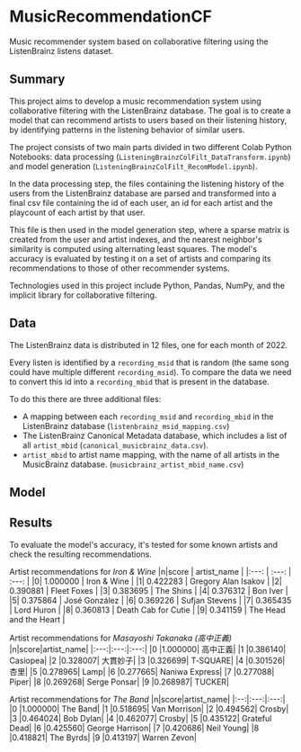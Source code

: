 # MusicRecommendationCF
 Music recommender system based on collaborative filtering using the ListenBrainz listens dataset.
 
 ## Summary
This project aims to develop a music recommendation system using collaborative filtering with the ListenBrainz database. The goal is to create a model that can recommend artists to users based on their listening history, by identifying patterns in the listening behavior of similar users.

The project consists of two main parts divided in two different Colab Python Notebooks: data processing (`ListeningBrainzColFilt_DataTransform.ipynb`) and model generation (`ListeningBrainzColFilt_RecomModel.ipynb`).

In the data processing step, the files containing the listening history of the users from the ListenBrainz database are parsed and transformed into a final csv file containing the id of each user, an id for each artist and the playcount of each artist by that user. 

This file is then used in the model generation step, where a sparse matrix is created from the user and artist indexes, and the nearest neighbor's similarity is computed using alternating least squares. The model's accuracy is evaluated by testing it on a set of artists and comparing its recommendations to those of other recommender systems.

Technologies used in this project include Python, Pandas, NumPy, and the implicit library for collaborative filtering.

## Data
The ListenBrainz data is distributed in 12 files, one for each month of 2022.

Every listen is identified by a `recording_msid` that is random (the same song could have multiple different `recording_msid`). To compare the data we need to convert this id into a `recording_mbid` that is present in the database.

To do this there are three additional files:
- A mapping between each `recording_msid` and `recording_mbid` in the  ListenBrainz database (`listenbrainz_msid_mapping.csv`)
- The ListenBrainz Canonical Metadata database, which includes a list of all `artist_mbid` (`canonical_musicbrainz_data.csv`).
- `artist_mbid` to artist name mapping, with the name of all artists in the MusicBrainz database. (`musicbrainz_artist_mbid_name.csv`)

## Model


## Results
To evaluate the model's accuracy, it's tested for some known artists and check the resulting recommendations.

Artist recommendations for _Iron & Wine_
|n|score	 | artist_name |
|:---: | :---:    | :---:     |
|0|	1.000000 |	Iron & Wine |
|1|	0.422283 |	Gregory Alan Isakov |
|2|	0.390881 |	Fleet Foxes |
|3|	0.383695 |	The Shins |
|4|	0.376312 |	Bon Iver |
|5|	0.375864 |	José González |
|6|	0.369226 |	Sufjan Stevens |
|7|	0.365435 |	Lord Huron |
|8|	0.360813 |	Death Cab for Cutie |
|9|	0.341159 |	The Head and the Heart |

Artist recommendations for _Masayoshi Takanaka (高中正義)_
|n|score|artist_name|
|:---:|:---:|:---:|
|0	|1.000000|	高中正義|
|1	|0.386140|	Casiopea|
|2	|0.328007|	大貫妙子|
|3	|0.326699|	T‐SQUARE|
|4	|0.301526|	杏里|
|5	|0.278965|	Lamp|
|6	|0.277665|	Naniwa Express|
|7	|0.277088|	Piper|
|8	|0.269268|	Serge Ponsar|
|9	|0.268987|	TUCKER|

Artist recommendations for _The Band_
|n|score|artist_name|
|:--:|:---:|:---:|
|0	|1.000000|	The Band|
|1	|0.518695|	Van Morrison|
|2	|0.494562|	Crosby|
|3	|0.464024|	Bob Dylan|
|4	|0.462077|	Crosby|
|5	|0.435122|	Grateful Dead|
|6	|0.425560|	George Harrison|
|7	|0.420686|	Neil Young|
|8	|0.418821|	The Byrds|
|9	|0.413197|	Warren Zevon|
